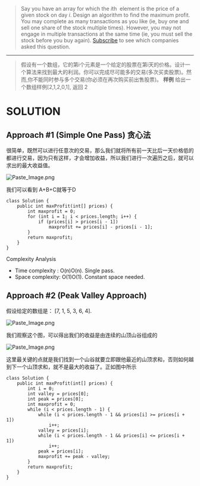 > Say you have an array for which the *i*th
 element is the price of a given stock on day *i*.
Design an algorithm to find the maximum profit. You may complete as many transactions as you like (ie, buy one and sell one share of the stock multiple times). However, you may not engage in multiple transactions at the same time (ie, you must sell the stock before you buy again).
[Subscribe](https://leetcode.com/subscribe/) to see which companies asked this question.
***
> 假设有一个数组，它的第i个元素是一个给定的股票在第i天的价格。设计一个算法来找到最大的利润。你可以完成尽可能多的交易(多次买卖股票)。然而,你不能同时参与多个交易(你必须在再次购买前出售股票)。
**样例**
给出一个数组样例[2,1,2,0,1], 返回 2

# SOLUTION
## Approach #1 (Simple One Pass) 贪心法
很简单，既然可以进行任意次的交易，那么我们就将所有前一天比后一天价格低的都进行交易，因为只有这样，才会增加收益，所以我们进行一次遍历之后，就可以求出的最大收益值。

![Paste_Image.png](http://upload-images.jianshu.io/upload_images/1234352-ab7484f17c0eb357.png?imageMogr2/auto-orient/strip%7CimageView2/2/w/1240)

我们可以看到 A+B+C就等于D
```
class Solution {
    public int maxProfit(int[] prices) {
        int maxprofit = 0;
        for (int i = 1; i < prices.length; i++) {
            if (prices[i] > prices[i - 1])
                maxprofit += prices[i] - prices[i - 1];
        }
        return maxprofit;
    }
}
```
Complexity Analysis
* Time complexity : O(n)O(n). Single pass.
* Space complexity: O(1)O(1). Constant space needed.

## Approach #2 (Peak Valley Approach)
假设给定的数组是：
[7, 1, 5, 3, 6, 4].


![Paste_Image.png](http://upload-images.jianshu.io/upload_images/1234352-3fd2f65fd0cd597b.png?imageMogr2/auto-orient/strip%7CimageView2/2/w/1240)

我们观察这个图，可以得出我们的收益是由连续的山顶山谷组成的

![Paste_Image.png](http://upload-images.jianshu.io/upload_images/1234352-05569e0e0b632afe.png?imageMogr2/auto-orient/strip%7CimageView2/2/w/1240)

这里最关键的点就是我们找到一个山谷就要立即跟他最近的山顶求和，否则如何越到下一个山顶求和，就不是最大的收益了。正如图中所示

```
class Solution {
    public int maxProfit(int[] prices) {
        int i = 0;
        int valley = prices[0];
        int peak = prices[0];
        int maxprofit = 0;
        while (i < prices.length - 1) {
            while (i < prices.length - 1 && prices[i] >= prices[i + 1])
                i++;
            valley = prices[i];
            while (i < prices.length - 1 && prices[i] <= prices[i + 1])
                i++;
            peak = prices[i];
            maxprofit += peak - valley;
        }
        return maxprofit;
    }
}
```

